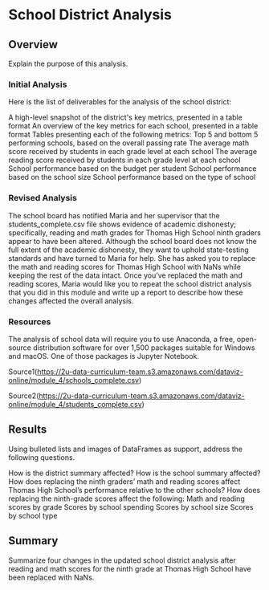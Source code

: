 # School District Analysis
## Overview ##
Explain the purpose of this analysis.

### Initial Analysis ###
Here is the list of deliverables for the analysis of the school district: 

A high-level snapshot of the district's key metrics, presented in a table format
An overview of the key metrics for each school, presented in a table format
Tables presenting each of the following metrics:
Top 5 and bottom 5 performing schools, based on the overall passing rate
The average math score received by students in each grade level at each school
The average reading score received by students in each grade level at each school
School performance based on the budget per student
School performance based on the school size 
School performance based on the type of school

### Revised Analysis ###

The school board has notified Maria and her supervisor that the students_complete.csv file shows evidence of academic dishonesty; specifically, reading and math grades for Thomas High School ninth graders appear to have been altered. Although the school board does not know the full extent of the academic dishonesty, they want to uphold state-testing standards and have turned to Maria for help. She has asked you to replace the math and reading scores for Thomas High School with NaNs while keeping the rest of the data intact. Once you’ve replaced the math and reading scores, Maria would like you to repeat the school district analysis that you did in this module and write up a report to describe how these changes affected the overall analysis.

### Resources ###

The analysis of school data will require you to use Anaconda, a free, open-source distribution software for over 1,500 packages suitable for Windows and macOS. One of those packages is Jupyter Notebook. 

Source1(https://2u-data-curriculum-team.s3.amazonaws.com/dataviz-online/module_4/schools_complete.csv)

Source2(https://2u-data-curriculum-team.s3.amazonaws.com/dataviz-online/module_4/students_complete.csv)

## Results ##

Using bulleted lists and images of DataFrames as support, address the following questions.

How is the district summary affected?
How is the school summary affected?
How does replacing the ninth graders’ math and reading scores affect Thomas High School’s performance relative to the other schools?
How does replacing the ninth-grade scores affect the following:
Math and reading scores by grade
Scores by school spending
Scores by school size
Scores by school type

## Summary ## 

Summarize four changes in the updated school district analysis after reading and math scores for the ninth grade at Thomas High School have been replaced with NaNs.
